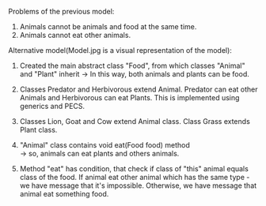 Problems of the previous model:
1. Animals cannot be animals and food at the same time.
2. Animals cannot eat other animals.


Alternative model(Model.jpg is a visual representation of the model):
1. Created the main abstract class "Food", 
   from which classes "Animal" and "Plant" inherit 
   -> In this way, both animals and plants can be food.

2. Classes Predator and Herbivorous extend Animal. 
   Predator can eat other Animals and Herbivorous can eat Plants. 
   This is implemented using generics and PECS. 

3. Classes Lion, Goat and Cow extend Animal class. 
   Class Grass extends Plant class.

4. "Animal" class contains void eat(Food food) method   
   -> so, animals can eat plants and others animals.

5. Method "eat" has condition, that check if class of "this" animal equals class of the food. 
   If animal eat other animal which has the same type - we have message that it's impossible. 
   Otherwise, we have message that animal eat something food.